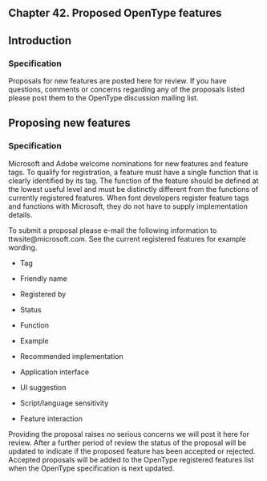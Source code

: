 <div xmlns="http://www.w3.org/1999/xhtml" role="" class="chapter"><div class="titlepage"><div><div><h2 class="title"><a name="chapter.proposed_features"></a>Chapter 42. Proposed OpenType features</h2></div></div></div><div role="fragment" class="section"><div class="titlepage"><div><div><h2 class="title" style="clear: both"><a name="idm114620220848"></a>Introduction</h2></div></div></div><div role="specification" class="section"><div class="titlepage"><div><div><h3 class="title"><a name="section.42.1.1"></a>Specification</h3></div></div></div><p role="">Proposals for new features are posted here for
	review. If you have questions, comments or concerns regarding
	any of the proposals listed please post them to the OpenType
	discussion mailing list.</p></div></div><div role="fragment" class="section"><div class="titlepage"><div><div><h2 class="title" style="clear: both"><a name="idm114620217984"></a>Proposing new features</h2></div></div></div><div role="specification" class="section"><div class="titlepage"><div><div><h3 class="title"><a name="section.42.2.1"></a>Specification</h3></div></div></div><p role=""> Microsoft and Adobe welcome nominations for new
	  features and feature tags. To qualify for registration, a
	  feature must have a single function that is clearly
	  identified by its tag. The function of the feature should be
	  defined at the lowest useful level and must be distinctly
	  different from the functions of currently registered
	  features. When font developers register feature tags and
	  functions with Microsoft, they do not have to supply
	  implementation details.</p><p role="">To submit a proposal please e-mail the following
	  information to ttwsite@microsoft.com. See the current
	  registered features for example wording.</p><div role="" class="itemizedlist"><ul class="itemizedlist" style="list-style-type: disc; "><li role="" class="listitem"><p role="">Tag</p></li><li role="" class="listitem"><p role="">Friendly name</p></li><li role="" class="listitem"><p role="">Registered by</p></li><li role="" class="listitem"><p role="">Status</p></li><li role="" class="listitem"><p role="">Function</p></li><li role="" class="listitem"><p role="">Example</p></li><li role="" class="listitem"><p role="">Recommended implementation</p></li><li role="" class="listitem"><p role="">Application interface</p></li><li role="" class="listitem"><p role="">UI suggestion</p></li><li role="" class="listitem"><p role="">Script/language sensitivity</p></li><li role="" class="listitem"><p role="">Feature interaction</p></li></ul></div><p role="">Providing the proposal raises no serious concerns we will
	  post it here for review. After a further period of review the
	  status of the proposal will be updated to indicate if the
	  proposed feature has been accepted or rejected. Accepted
	  proposals will be added to the OpenType registered features
	  list when the OpenType specification is next updated.</p></div></div></div>